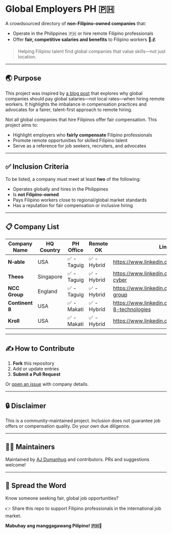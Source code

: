 # Global Employers PH 🇵🇭

A crowdsourced directory of **non-Filipino-owned companies** that:
- Operate in the Philippines 🇵🇭 or hire remote Filipino professionals
- Offer **fair, competitive salaries and benefits** to Filipino workers 💼💰

> Helping Filipino talent find global companies that value skills—not just location.

---

## 🌏 Purpose

This project was inspired by [a blog post](https://moto.h4ck3r.sh/why-global-companies-should-pay-global-salaries/) that explores why global companies should pay global salaries—not local rates—when hiring remote workers. It highlights the imbalance in compensation practices and advocates for a fairer, talent-first approach to remote hiring.


Not all global companies that hire Filipinos offer fair compensation. This project aims to:

- Highlight employers who **fairly compensate** Filipino professionals
- Promote remote opportunities for skilled Filipino talent
- Serve as a reference for job seekers, recruiters, and advocates

---

## ✅ Inclusion Criteria

To be listed, a company must meet at least **two** of the following:

- Operates globally and hires in the Philippines
- Is **not Filipino-owned**
- Pays Filipino workers close to regional/global market standards
- Has a reputation for fair compensation or inclusive hiring

---

## 📋 Company List

| Company Name   | HQ Country | PH Office | Remote OK | LinkedIn |
| --- | --- | --- | --- | --- |
| **N‑able** | USA | ✅ - Taguig | ✅ - Hybrid | https://www.linkedin.com/company/n-able |
| **Theos** | Singapore | ✅ - Taguig | ✅ - Hybrid | https://www.linkedin.com/company/theos-cyber |
| **NCC Group** | England | ✅ - Taguig | ✅ - Hybrid | https://www.linkedin.com/company/ncc-group |
| **Continent 8** | USA | ✅ - Makati | ✅ - Hybrid | https://www.linkedin.com/company/continent-8-technologies |
| **Kroll** | USA | ✅ - Makati | ✅ - Hybrid | https://www.linkedin.com/company/kroll |

---

## ✍️ How to Contribute

1. **Fork** this repository
2. Add or update entries
3. **Submit a Pull Request**

Or [open an issue](https://github.com/ajdumanhug/global-employers-ph/issues) with company details.

---

## 🔒 Disclaimer

This is a community-maintained project. Inclusion does not guarantee job offers or compensation quality. Do your own due diligence.

---

## 👨‍💻 Maintainers

Maintained by [AJ Dumanhug](https://github.com/ajdumanhug) and contributors. PRs and suggestions welcome!

---

## 📣 Spread the Word

Know someone seeking fair, global job opportunities?

👉 Share this repo to support Filipino professionals in the international job market.

**Mabuhay ang manggagawang Pilipino! 🇵🇭💪**
